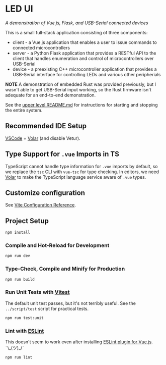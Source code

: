# LED UI

*A demonstration of Vue.js, Flask, and USB-Serial connected devices*

This is a small full-stack application consisting of three components:
* client - a Vue.js application that enables a user to issue commands to connected microcontrollers
* server - a Python Flask application that provides a RESTful API to the client that handles enumeration and control of microcontrollers over USB-Serial
* device - a preexisting C++ microcontroller application that provides a USB-Serial interface for controlling LEDs and various other peripherials

**NOTE** A demonstration of embedded Rust was provided previously, but I wasn't able to get USB-Serial input working, so the Rust firmware isn't adequate for an end-to-end demonstration.

See the [upper level README.md](../README.md) for instructions for starting and stopping the entire system. 

## Recommended IDE Setup

[VSCode](https://code.visualstudio.com/) + [Volar](https://marketplace.visualstudio.com/items?itemName=Vue.volar) (and disable Vetur).

## Type Support for `.vue` Imports in TS

TypeScript cannot handle type information for `.vue` imports by default, so we replace the `tsc` CLI with `vue-tsc` for type checking. In editors, we need [Volar](https://marketplace.visualstudio.com/items?itemName=Vue.volar) to make the TypeScript language service aware of `.vue` types.

## Customize configuration

See [Vite Configuration Reference](https://vitejs.dev/config/).

## Project Setup

```sh
npm install
```

### Compile and Hot-Reload for Development

```sh
npm run dev
```

### Type-Check, Compile and Minify for Production

```sh
npm run build
```

### Run Unit Tests with [Vitest](https://vitest.dev/)

The default unit test passes, but it's not terribly useful. See the `../script/test` script for practical tests.

```sh
npm run test:unit
```

### Lint with [ESLint](https://eslint.org/)

This doesn't seem to work even after installing [ESLint plugin for Vue.js](https://eslint.vuejs.org/user-guide/). ¯\\\_(ツ)\_/¯

```sh
npm run lint
```

